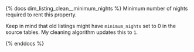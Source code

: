 {% docs dim_listing_clean__minimum_nights %}
Minimum number of nights required to rent this property. 

Keep in mind that old listings might have `minimum_nights` set 
to 0 in the source tables. My cleaning algorithm updates this to `1`.

{% enddocs %}